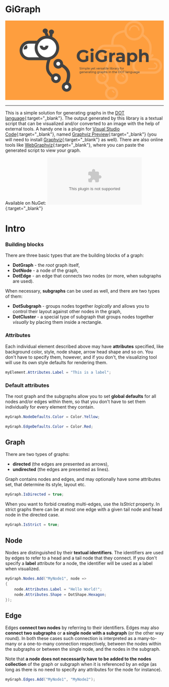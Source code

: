 # GiGraph

<p align="center">
  <img src="/Assets/social-preview.png">
</p>

------

This is a simple solution for generating graphs in the [DOT language](https://en.wikipedia.org/wiki/DOT_(graph_description_language)){:target="_blank"}. The output generated by this library is a textual script that can be visualized and/or converted to an image with the help of external tools. A handy one is a plugin for [Visual Studio Code](https://code.visualstudio.com/){:target="_blank"}, named [Graphviz Preview]("https://marketplace.visualstudio.com/items?itemName=EFanZh.graphviz-preview"){:target="_blank"} (you will need to install [Graphviz]("https://www.graphviz.org/download"){:target="_blank"} as well). There are also online tools like [WebGraphviz]("http://www.webgraphviz.com"){:target="_blank"}, where you can paste the generated script to view your graph.



Available on NuGet: [![#](https://img.shields.io/nuget/v/GiGraph.Dot)](https://www.nuget.org/packages/GiGraph.Dot/){:target="_blank"}



# Intro

### Building blocks

There are three basic types that are the building blocks of a graph:

- **DotGraph** - the *root* graph itself,
- **DotNode** - a node of the graph,
- **DotEdge** - an edge that connects two nodes (or more, when subgraphs are used).

When necessary, **subgraphs** can be used as well, and there are two types of them:

- **DotSubgraph** - groups nodes together *logically* and allows you to control their layout against other nodes in the graph,
- **DotCluster** - a special type of subgraph that groups nodes together *visually* by placing them inside a rectangle.



### Attributes

Each individual element described above may have **attributes** specified, like background color, style, node shape, arrow head shape and so on. You don't have to specify them, however, and if you don't, the visualizing tool will use its own style defaults for rendering them.

```csharp
myElement.Attributes.Label = "This is a label";
```



### Default attributes

The root graph and the subgraphs allow you to set **global defaults** for all nodes and/or edges within them, so that you don't have to set them individually for every element they contain.

```csharp
myGraph.NodeDefaults.Color = Color.Yellow;
```

```csharp
myGraph.EdgeDefaults.Color = Color.Red;
```



## Graph

There are two types of graphs:

- **directed** (the edges are presented as arrows),
- **undirected** (the edges are presented as lines).

Graph contains nodes and edges, and may optionally have some attributes set, that determine its style, layout etc.

```csharp
myGraph.IsDirected = true;
```

When you want to forbid creating multi-edges, use the *IsStrict* property. In strict graphs there can be at most one edge with a given tail node and head node in the directed case.

```csharp
myGraph.IsStrict = true;
```



## Node

Nodes are distinguished by their **textual identifiers**. The identifiers are used by edges to refer to a head and a tail node that they connect. If you don't specify a **label** attribute for a node, the identifier will be used as a label when visualized.

```csharp
myGraph.Nodes.Add("MyNode1", node =>
{
    node.Attributes.Label = "Hello World!";
    node.Attributes.Shape = DotShape.Hexagon;
});
```



## Edge

Edges **connect two nodes** by referring to their identifiers. Edges may also **connect two subgraphs** or **a single node with a subgraph** (or the other way round). In both these cases such connection is interpreted as a many-to-many or a one-to-many connection respectively, between the nodes within the subgraphs or between the single node, and the nodes in the subgraph.

Note that **a node does not necessarily have to be added to the nodes collection** of the graph or subgraph when it is referenced by an edge (as long as there is no need to specify any attributes for the node for instance).

```csharp
myGraph.Edges.Add("MyNode1", "MyNode2");
```

